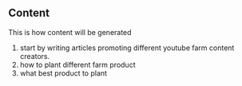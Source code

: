 ## Content 

This is how content will be generated

1. start by writing articles promoting different youtube farm content creators.
2. how to plant different farm product
3. what best product to plant 